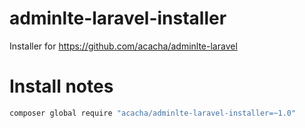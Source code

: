 # adminlte-laravel-installer
Installer for https://github.com/acacha/adminlte-laravel

# Install notes

```bash
composer global require "acacha/adminlte-laravel-installer=~1.0"
```
